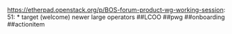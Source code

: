 https://etherpad.openstack.org/p/BOS-forum-product-wg-working-session: 51: 		* target (welcome) newer large operators ##LCOO ##pwg ##onboarding ##actionitem


